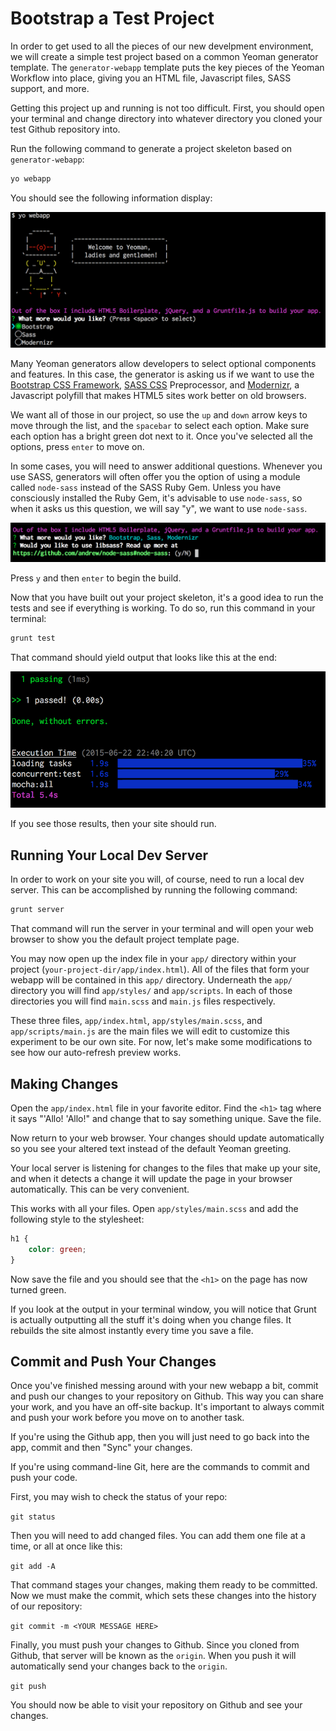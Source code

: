 # Bootstrap a Test Project
In order to get used to all the pieces of our new develpment environment, we will create a simple test project based on a common Yeoman generator template. The `generator-webapp` template puts the key pieces of the Yeoman Workflow into place, giving you an HTML file, Javascript files, SASS support, and more.

Getting this project up and running is not too difficult. First, you should open your terminal and change directory into whatever directory you cloned your test Github repository into. 

Run the following command to generate a project skeleton based on `generator-webapp`:

```bash
yo webapp
```

You should see the following information display:

![Yo webapp generator](img/yo-webapp-gen.png)

Many Yeoman generators allow developers to select optional components and features. In this case, the generator is asking us if we want to use the [Bootstrap CSS Framework](http://getbootstrap.com), [SASS CSS](http://sass-lang.com/) Preprocessor, and [Modernizr](http://modernizr.com/), a Javascript polyfill that makes HTML5 sites work better on old browsers.

We want all of those in our project, so use the `up` and `down` arrow keys to move through the list, and the `spacebar` to select each option. Make sure each option has a bright green dot next to it. Once you've selected all the options, press `enter` to move on.

In some cases, you will need to answer additional questions. Whenever you use SASS, generators will often offer you the option of using a module called `node-sass` instead of the SASS Ruby Gem. Unless you have consciously installed the Ruby Gem, it's advisable to use `node-sass`, so when it asks us this question, we will say "y", we want to use `node-sass`.

![Do you want to use node-sass?](img/webapp-step2.png)

Press `y` and then `enter` to begin the build.

Now that you have built out your project skeleton, it's a good idea to run the tests and see if everything is working. To do so, run this command in your terminal:

```html
grunt test
```

That command should yield output that looks like this at the end:

![Grunt test output.](img/grunt-test.png)

If you see those results, then your site should run.

## Running Your Local Dev Server
In order to work on your site you will, of course, need to run a local dev server. This can be accomplished by running the following command:

```html
grunt server
```

That command will run the server in your terminal and will open your web browser to show you the default project template page.

You may now open up the index file in your `app/` directory within your project (`your-project-dir/app/index.html`). All of the files that form your webapp will be contained in this `app/` directory. Underneath the `app/` directory you will find `app/styles/` and `app/scripts`. In each of those directories you will find `main.scss` and `main.js` files respectively. 

These three files, `app/index.html`, `app/styles/main.scss`, and `app/scripts/main.js` are the main files we will edit to customize this experiment to be our own site. For now, let's make some modifications to see how our auto-refresh preview works.

## Making Changes
Open the `app/index.html` file in your favorite editor. Find the `<h1>` tag where it says "'Allo! 'Allo!" and change that to say something unique. Save the file.

Now return to your web browser. Your changes should update automatically so you see your altered text instead of the default Yeoman greeting.

Your local server is listening for changes to the files that make up your site, and when it detects a change it will update the page in your browser automatically. This can be very convenient. 

This works with all your files. Open `app/styles/main.scss` and add the following style to the stylesheet:

```css
h1 {
    color: green;
}
```

Now save the file and you should see that the `<h1>` on the page has now turned green.

If you look at the output in your terminal window, you will notice that Grunt is actually outputting all the stuff it's doing when you change files. It rebuilds the site almost instantly every time you save a file.

## Commit and Push Your Changes
Once you've finished messing around with your new webapp a bit, commit and push our changes to your repository on Github. This way you can share your work, and you have an off-site backup. It's important to always commit and push your work before you move on to another task.

If you're using the Github app, then you will just need to go back into the app, commit and then "Sync" your changes.

If you're using command-line Git, here are the commands to commit and push your code.

First, you may wish to check the status of your repo:

`git status`

Then you will need to add changed files. You can add them one file at a time, or all at once like this:

`git add -A`

That command stages your changes, making them ready to be committed. Now we must make the commit, which sets these changes into the history of our repository:

`git commit -m <YOUR MESSAGE HERE>`

Finally, you must push your changes to Github. Since you cloned from Github, that server will be known as the `origin`. When you push it will automatically send your changes back to the `origin`.

`git push`

You should now be able to visit your repository on Github and see your changes.